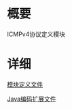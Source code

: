 # 概要 #

ICMPv4协议定义模块

# 详细 #

[模块定义文件](http://code.google.com/p/fpb/source/browse/trunk/com.fineqt.fpb.community/protocol/module/Icmpv4Protocol.module)

[Java编码扩展文件](http://code.google.com/p/fpb/source/browse/trunk/com.fineqt.fpb.community/protocol/java/com/fineqt/fpb/protocol/Icmpv4TypeEVExtFactory.java)